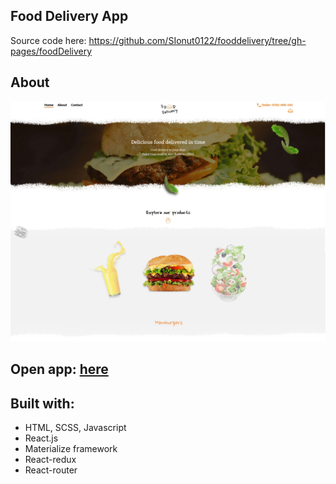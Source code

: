 ## Food Delivery App
Source code here: https://github.com/SIonut0122/fooddelivery/tree/gh-pages/foodDelivery

## About

![alt text](https://raw.githubusercontent.com/SIonut0122/fooddelivery/gh-pages/static/media/bg_github.jpg)

## Open app: [here](https://sionut0122.github.io/fooddelivery/)

## Built with:

- HTML, SCSS, Javascript
- React.js
- Materialize framework
- React-redux
- React-router

